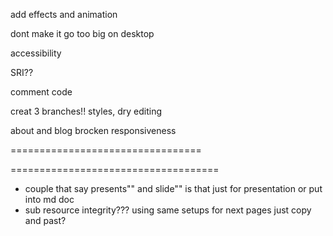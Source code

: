 
add effects and animation

dont make it go too big on desktop

accessibility

SRI??

comment code

creat 3 branches!! styles, dry editing

about and blog brocken responsiveness


=================================

<i class="fas fa-terminal"></i> 

<i class="fas fa-gamepad"></i>

<i class="fas fa-home"></i>

====================================

- couple that say presents"" and slide"" is that just for presentation or put into md doc
- sub resource integrity???
using same setups for next pages just copy and past?
